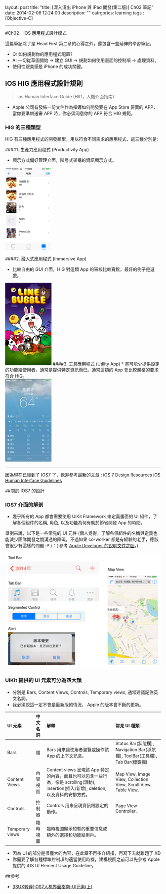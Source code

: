 layout: post
title: "title: [深入淺出 iPhone 與 iPad 開發(第二版)] Ch02 筆記"
date: 2014-02-08 12:24:00
description: ""
catrgories: learning
tags : [Objective-C]

---

#Ch02 - IOS 應用程式設計模式

這篇筆記除了是 Head First 第二章的心得之外，還包含一些延伸的學習筆記。

* Q: 如何規劃你的應用程式配置? 
* A: 一切從草圖開始 -> 建立 GUI -> 規劃如何使用畫面的控制項 -> 處理資料。
* 使用性跟美感是 iPhone 的成功關鍵。


## IOS HIG 應用程式設計規則
> ios Human Interface Guide (HIG，人機介面指南)

* Apple 公司有發佈一份文件作為指導如何開發要在 App Store 要賣的 APP，當你要準備送審 APP 時，你必須同意你的 APP 符合 HIG 規範。

### HIG 的三種類型
HIG 有三種應用程式的開發類型，用以符合不同需求的應用程式，這三種分別是:

####1. 生產力應用程式 (Productivity App)
* 顯示方式偏好管理介面，階層式架構的資訊顯示方式。<br/>
<img src="../img/head-first-001.png" width="150"/>

####2. 融入式應用程式 (Immersive App)
* 比較自由的 GUI 介面，HIG 對這類 App 的審核比較寬鬆，最好的例子是遊戲。<br>
<img src="../img/head-first-002.png" width="150"/>	 	
####3. 工具應用程式 (Utility App)
*  盡可能少提供設定的功能給使用者，通常是提供特定資訊而已。通常這類的 App 會比較嚴格的要求符合 HIG。<br>
<img src="../img/head-first-003.png" width="150"/>

---

因為現在已經到了 IOS7 了，歡迎參考最新的文章 : [iOS 7 Design Resources   iOS Human Interface Guidelines](https://developer.apple.com/library/ios/documentation/userexperience/conceptual/mobilehig/)

##關於 IOS7 的設計
### IOS7 介面的解剖
* 幾乎所有的 App 都會需要使用 UIKit Framework 來定義畫面的 UI 組件，了解各個組件的名稱, 角色, 以及功能為何有助於節省開發 App 的時間。

舉例來說，以下是一些常見的 UI 元件 (個人覺得，了解各個組件的名稱與定義也能減少團隊開發之間溝通的障礙，不過如果 co-worker 都是有經驗的老手，應該會很少有這樣的問題 :P )：( 參考 [Apple Developer 的說明文件之圖](https://developer.apple.com/library/ios/documentation/userexperience/conceptual/mobilehig/Art/uikit_ui_elements_2x.png)。)

![](../img/head-first-004.png)




### UIKit 提供的 UI 元素可分為四大類
* 分別是 Bars, Content Views, Controls, Temporary views, 通常建議記住英文名詞。
* 我必須說這一定不會是最新版的情況， Apple 的版本會不斷的更新。

| UI 元素 | 中文名詞 | 解釋 | 常見 UI 種類
|:-----------|:------------|:------------|:--- |
| Bars       |  欄 |    Bars 用來讓使用者瀏覽或操作該 App 的上下文訊息。| Status Bar(狀態欄), Navigation Bar(導航欄), ToolBar(工具欄), Tab Bar(標簽欄)   
| Content Views    |   內容視圖 |  Content views 呈現該 App 特定的內容，而且也可以包含一些行為，像是 scrolling(滾動), insertion(插入/新增), deletion, 以及資料的安排方式。 | Map View, Image View, Collection View, Scroll View, Table View. 
| Controls       |     控制器 |    Controls 用來呈現資訊跟設定的動作。 | Page View Controller.   
| Temporary views| 臨時視圖 |     臨時視圖顯示短暫的重要信息或額外的選擇和功能給用戶。     


* 因為 UI 的部分是很龐大的內容，在此章不再多介紹摟，再寫下去就離題了 XD
* 你需要了解各種標準控制項的適當使用時機，建構視圖之前可以先參考 Apple 提供的 iOS UI Element Usage Guideline。



##參考:
* [[ISUX转译]iOS7人机界面指南-UI元素(上)](http://isux.tencent.com/ios-human-interface-guidelines-ui-design-ios7-ui-1.html)